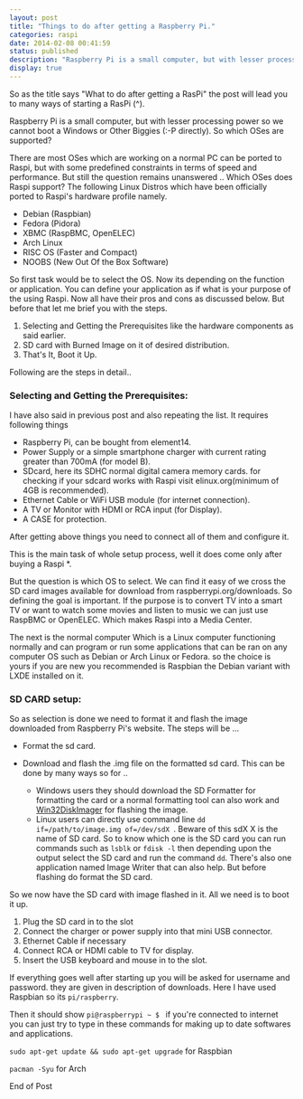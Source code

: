 ```yaml
---
layout: post
title: "Things to do after getting a Raspberry Pi."
categories: raspi
date: 2014-02-08 00:41:59
status: published
description: "Raspberry Pi is a small computer, but with lesser processing power so we cannot boot a Windows or Other Biggies. So which OSes are supported? We'll look into it in the following post."
display: true
---
```

So as the title says "What to do after getting a RasPi" the post will lead you to many ways of starting a RasPi <a title="i mean booting it up">(^)</a>.

Raspberry Pi is a small computer, but with lesser processing power so we cannot boot a Windows or Other Biggies (:-P directly). So which OSes are supported?

There are most OSes which are working on a normal PC can be ported to Raspi, but with some predefined constraints in terms of speed and performance. But still the question remains unanswered .. Which OSes does Raspi support? The following Linux Distros which have been officially ported to Raspi's hardware profile namely.

* Debian (Raspbian)
* Fedora (Pidora)
* XBMC (RaspBMC, OpenELEC)
* Arch Linux
* RISC OS (Faster and Compact)
* NOOBS (New Out Of the Box Software)

So first task would be to select the OS. Now its depending on the function or application. You can define your application as if what is your purpose of the using Raspi. Now all have their pros and cons as discussed below. But before that let me brief you with the steps.

1. Selecting and Getting the Prerequisites like the hardware components as said earlier.
2. SD card with Burned Image on it of desired distribution.
3. That's It, Boot it Up.

Following are the steps in detail..

### Selecting and Getting the Prerequisites:

I have also said in previous post and also repeating the list. It requires following things

* Raspberry Pi, can be bought from element14.
* Power Supply or a simple smartphone charger with current rating greater than 700mA (for model B).
* SDcard, here its SDHC normal digital camera memory cards. for checking if your sdcard works with Raspi visit elinux.org(minimum of 4GB is recommended).
* Ethernet Cable or WiFi USB module (for internet connection).
* A TV or Monitor with HDMI or RCA input (for Display).
* A CASE for protection.

After getting above things you need to connect all of them and configure it.

This is the main task of whole setup process, well it does come only after buying a Raspi <a title=":-P and sd card">*</a>.  

But the question is which OS to select. We can find it easy of we cross the SD card images available for download from raspberrypi.org/downloads. So defining the goal is important.
If the purpose is to convert TV into a smart TV or want to watch some movies and listen to music we can just use RaspBMC or OpenELEC. Which makes Raspi into a Media Center.

The next is the normal computer Which is a Linux computer functioning normally and can program or run some applications that can be ran on any computer OS such as Debian or Arch Linux or Fedora. so the choice is yours if you are new you recommended is Raspbian the Debian variant with LXDE installed on it.

### SD CARD setup:

So as selection is done we need to format it and flash the image downloaded from Raspberry Pi's website. The steps will be ...

* Format the sd card.
* Download and flash the .img file on the formatted sd card. This can be done by many ways so for ..

  * Windows users they should download the SD Formatter for formatting the card or a normal formatting tool can also work and  <a href="http://sourceforge.net/projects/win32diskimager"> Win32DiskImager</a> for flashing the image.
  * Linux users can directly use command line <code>dd if=/path/to/image.img of=/dev/sdX </code>. Beware of this sdX X is the name of SD card. So to know which one is the SD card you can run commands such as <code>lsblk</code> or <code>fdisk -l</code> then depending upon the output select the SD card and run the command <code>dd</code>. There's also one application named Image Writer that can also help. But before flashing do format the SD card.

So we now have the SD card with image flashed in it. All we need is to boot it up.

1. Plug the SD card in to the slot
1. Connect the charger or power supply into that mini USB connector.
1. Ethernet Cable if necessary
1. Connect RCA or HDMI cable to TV for display.
1. Insert the USB keyboard and mouse in to the slot.

If everything goes well after starting up you will be asked for username and password. they are given in description of downloads. Here I have used Raspbian so its <code>pi/raspberry</code>.

Then it should show <code>pi@raspberrypi ~ $ </code> if you're connected to internet you can just try to type in these commands for making up to date softwares and applications.

<code>sudo apt-get update && sudo apt-get upgrade</code> for Raspbian

<code>pacman -Syu</code> for Arch

End of Post
